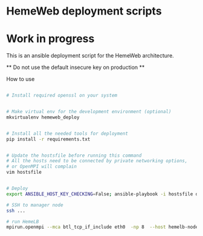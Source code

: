# HemeWeb deployment scripts
# Work in progress

This is an ansible deployment script for the HemeWeb architecture.

** Do not use the default insecure key on production **


How to use

```bash

# Install required openssl on your system


# Make virtual env for the development environment (optional)
mkvirtualenv hemeweb_deploy


# Install all the needed tools for deployment
pip install -r requirements.txt


# Update the hostsfile before running this command
# All the hosts need to be connected by private networking options,
# or OpenMPI will complain
vim hostsfile


# Deploy
export ANSIBLE_HOST_KEY_CHECKING=False; ansible-playbook -i hostsfile deploy.yml

# SSH to manager node
ssh ...

# run HemeLB
mpirun.openmpi --mca btl_tcp_if_include eth0  -np 8  --host hemelb-node-1,hemelb-node-2 hemelb -in /shared/input.xml -out /shared/result/

```
